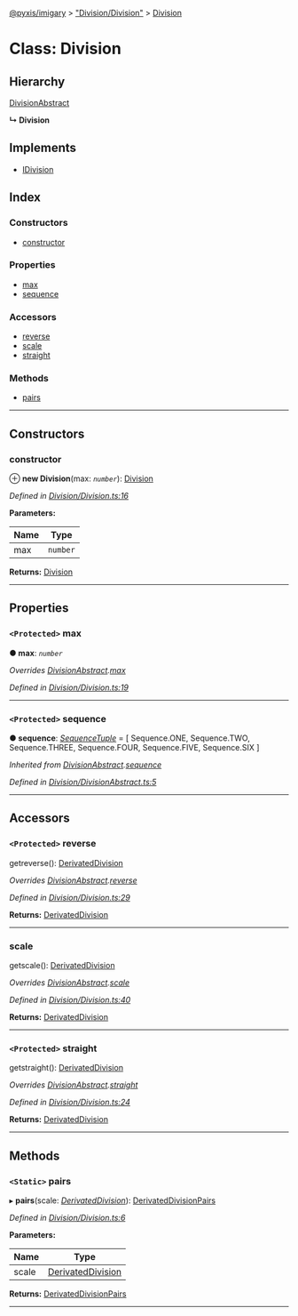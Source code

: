 [@pyxis/imigary](../README.md) > ["Division/Division"](../modules/_division_division_.md) > [Division](../classes/_division_division_.division.md)

# Class: Division

## Hierarchy

 [DivisionAbstract](_division_divisionabstract_.divisionabstract.md)

**↳ Division**

## Implements

* [IDivision](../interfaces/_division_types_.idivision.md)

## Index

### Constructors

* [constructor](_division_division_.division.md#constructor)

### Properties

* [max](_division_division_.division.md#max)
* [sequence](_division_division_.division.md#sequence)

### Accessors

* [reverse](_division_division_.division.md#reverse)
* [scale](_division_division_.division.md#scale)
* [straight](_division_division_.division.md#straight)

### Methods

* [pairs](_division_division_.division.md#pairs)

---

## Constructors

<a id="constructor"></a>

###  constructor

⊕ **new Division**(max: *`number`*): [Division](_division_division_.division.md)

*Defined in [Division/Division.ts:16](https://github.com/creaux/pyxis/blob/f13ba2a/packages/imigary/src/Division/Division.ts#L16)*

**Parameters:**

| Name | Type |
| ------ | ------ |
| max | `number` |

**Returns:** [Division](_division_division_.division.md)

___

## Properties

<a id="max"></a>

### `<Protected>` max

**● max**: *`number`*

*Overrides [DivisionAbstract](_division_divisionabstract_.divisionabstract.md).[max](_division_divisionabstract_.divisionabstract.md#max)*

*Defined in [Division/Division.ts:19](https://github.com/creaux/pyxis/blob/f13ba2a/packages/imigary/src/Division/Division.ts#L19)*

___
<a id="sequence"></a>

### `<Protected>` sequence

**● sequence**: *[SequenceTuple](../modules/_division_types_.md#sequencetuple)* =  [
    Sequence.ONE,
    Sequence.TWO,
    Sequence.THREE,
    Sequence.FOUR,
    Sequence.FIVE,
    Sequence.SIX
  ]

*Inherited from [DivisionAbstract](_division_divisionabstract_.divisionabstract.md).[sequence](_division_divisionabstract_.divisionabstract.md#sequence)*

*Defined in [Division/DivisionAbstract.ts:5](https://github.com/creaux/pyxis/blob/f13ba2a/packages/imigary/src/Division/DivisionAbstract.ts#L5)*

___

## Accessors

<a id="reverse"></a>

### `<Protected>` reverse

getreverse(): [DerivatedDivision](../modules/_division_types_.md#derivateddivision)

*Overrides [DivisionAbstract](_division_divisionabstract_.divisionabstract.md).[reverse](_division_divisionabstract_.divisionabstract.md#reverse)*

*Defined in [Division/Division.ts:29](https://github.com/creaux/pyxis/blob/f13ba2a/packages/imigary/src/Division/Division.ts#L29)*

**Returns:** [DerivatedDivision](../modules/_division_types_.md#derivateddivision)

___
<a id="scale"></a>

###  scale

getscale(): [DerivatedDivision](../modules/_division_types_.md#derivateddivision)

*Overrides [DivisionAbstract](_division_divisionabstract_.divisionabstract.md).[scale](_division_divisionabstract_.divisionabstract.md#scale)*

*Defined in [Division/Division.ts:40](https://github.com/creaux/pyxis/blob/f13ba2a/packages/imigary/src/Division/Division.ts#L40)*

**Returns:** [DerivatedDivision](../modules/_division_types_.md#derivateddivision)

___
<a id="straight"></a>

### `<Protected>` straight

getstraight(): [DerivatedDivision](../modules/_division_types_.md#derivateddivision)

*Overrides [DivisionAbstract](_division_divisionabstract_.divisionabstract.md).[straight](_division_divisionabstract_.divisionabstract.md#straight)*

*Defined in [Division/Division.ts:24](https://github.com/creaux/pyxis/blob/f13ba2a/packages/imigary/src/Division/Division.ts#L24)*

**Returns:** [DerivatedDivision](../modules/_division_types_.md#derivateddivision)

___

## Methods

<a id="pairs"></a>

### `<Static>` pairs

▸ **pairs**(scale: *[DerivatedDivision](../modules/_division_types_.md#derivateddivision)*): [DerivatedDivisionPairs](../modules/_division_types_.md#derivateddivisionpairs)

*Defined in [Division/Division.ts:6](https://github.com/creaux/pyxis/blob/f13ba2a/packages/imigary/src/Division/Division.ts#L6)*

**Parameters:**

| Name | Type |
| ------ | ------ |
| scale | [DerivatedDivision](../modules/_division_types_.md#derivateddivision) |

**Returns:** [DerivatedDivisionPairs](../modules/_division_types_.md#derivateddivisionpairs)

___


